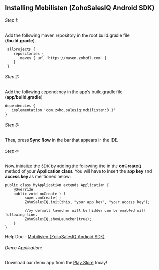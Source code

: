 ## Installing Mobilisten (ZohoSalesIQ Android SDK)

###### Step 1:
   Add the following maven repository in the root build.gradle file (**/build.gradle**).
   
     allprojects {
        repositories {
           maven { url 'https://maven.zohodl.com' }
        }
     }

###### Step 2:
   Add the following dependency in the app's build.gradle file (**app/build.gradle**).
   
    dependencies {
       implementation 'com.zoho.salesiq:mobilisten:3.1'
    }
    
###### Step 3:

 Then, press **Sync Now** in the bar that appears in the IDE.
 
###### Step 4:
 
  Now, initialize the SDK by adding the following line in the **onCreate()** method of your **Application class**. You will have to insert the **app key** and **access key** as mentioned below:
  
    public class MyApplication extends Application {
        @Override
        public void onCreate() {
             super.onCreate();
             ZohoSalesIQ.init(this, "your app key", "your access key");
             
             //by default launcher will be hidden can be enabled with following line.
             ZohoSalesIQ.showLauncher(true);
        }
    }
    
 Help Doc - [Mobilisten (ZohoSalesIQ Android SDK)](https://www.zoho.com/salesiq/help/developer-section/android-mobile-sdk-installation.html)

###### Demo Application:
 Download our demo app from the [Play Store](https://play.google.com/store/apps/details?id=com.zoho.salesiq.zylkerhomes) today!
